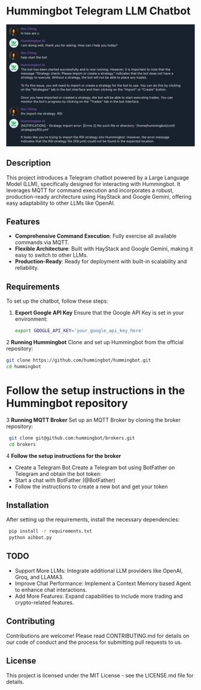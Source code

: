 # Hummingbot Telegram LLM Chatbot

![Alt text](tg.png?raw=true "Title")
## Description
This project introduces a Telegram chatbot powered by a Large Language Model (LLM), specifically designed for interacting with Hummingbot. It leverages MQTT for command execution and incorporates a robust, production-ready architecture using HayStack and Google Gemini, offering easy adaptability to other LLMs like OpenAI.

## Features
- **Comprehensive Command Execution**: Fully exercise all available commands via MQTT.
- **Flexible Architecture**: Built with HayStack and Google Gemini, making it easy to switch to other LLMs.
- **Production-Ready**: Ready for deployment with built-in scalability and reliability.

## Requirements
To set up the chatbot, follow these steps:

1. **Export Google API Key**
   Ensure that the Google API Key is set in your environment:
   ```bash
   export GOOGLE_API_KEY='your_google_api_key_here'
   ```

2 **Running Hummingbot**
   Clone and set up Hummingbot from the official repository:
   ```bash
   git clone https://github.com/hummingbot/hummingbot.git
   cd hummingbot
   ```

# Follow the setup instructions in the Hummingbot repository

3 **Running MQTT Broker**
Set up an MQTT Broker by cloning the broker repository:
   ```bash
    git clone git@github.com:hummingbot/brokers.git
    cd brokers
   ```

4 **Follow the setup instructions for the broker**
- Create a Telegram Bot
Create a Telegram bot using BotFather on Telegram and obtain the bot token:
- Start a chat with BotFather (@BotFather)
- Follow the instructions to create a new bot and get your token

## Installation
After setting up the requirements, install the necessary dependencies:

   ```bash
    pip install -r requirements.txt
    python aihbot.py
   ```

## TODO
- Support More LLMs: Integrate additional LLM providers like OpenAI, Groq, and LLAMA3.
- Improve Chat Performance: Implement a Context Memory based Agent to enhance chat interactions.
- Add More Features:
  Expand capabilities to include more trading and crypto-related features.

## Contributing
Contributions are welcome! Please read CONTRIBUTING.md for details on our code of conduct and the process for submitting pull requests to us.

## License
This project is licensed under the MIT License - see the LICENSE.md file for details.
